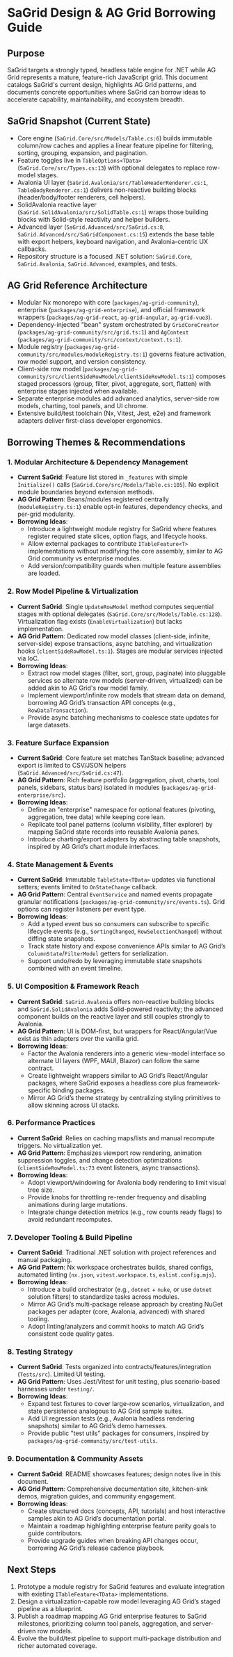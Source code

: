 # SaGrid Design & AG Grid Borrowing Guide

## Purpose
SaGrid targets a strongly typed, headless table engine for .NET while AG Grid represents a mature, feature-rich JavaScript grid. This document catalogs SaGrid's current design, highlights AG Grid patterns, and documents concrete opportunities where SaGrid can borrow ideas to accelerate capability, maintainability, and ecosystem breadth.

## SaGrid Snapshot (Current State)
- Core engine (`SaGrid.Core/src/Models/Table.cs:6`) builds immutable column/row caches and applies a linear feature pipeline for filtering, sorting, grouping, expansion, and pagination.
- Feature toggles live in `TableOptions<TData>` (`SaGrid.Core/src/Types.cs:13`) with optional delegates to replace row-model stages.
- Avalonia UI layer (`SaGrid.Avalonia/src/TableHeaderRenderer.cs:1`, `TableBodyRenderer.cs:1`) delivers non-reactive building blocks (header/body/footer renderers, cell helpers).
- SolidAvalonia reactive layer (`SaGrid.SolidAvalonia/src/SolidTable.cs:1`) wraps those building blocks with Solid-style reactivity and helper builders.
- Advanced layer (`SaGrid.Advanced/src/SaGrid.cs:8`, `SaGrid.Advanced/src/SaGridComponent.cs:15`) extends the base table with export helpers, keyboard navigation, and Avalonia-centric UX callbacks.
- Repository structure is a focused .NET solution: `SaGrid.Core`, `SaGrid.Avalonia`, `SaGrid.Advanced`, examples, and tests.

## AG Grid Reference Architecture
- Modular Nx monorepo with core (`packages/ag-grid-community`), enterprise (`packages/ag-grid-enterprise`), and official framework wrappers (`packages/ag-grid-react`, `ag-grid-angular`, `ag-grid-vue3`).
- Dependency-injected "bean" system orchestrated by `GridCoreCreator` (`packages/ag-grid-community/src/grid.ts:1`) and `AgContext` (`packages/ag-grid-community/src/context/context.ts:1`).
- Module registry (`packages/ag-grid-community/src/modules/moduleRegistry.ts:1`) governs feature activation, row model support, and version consistency.
- Client-side row model (`packages/ag-grid-community/src/clientSideRowModel/clientSideRowModel.ts:1`) composes staged processors (group, filter, pivot, aggregate, sort, flatten) with enterprise stages injected when available.
- Separate enterprise modules add advanced analytics, server-side row models, charting, tool panels, and UI chrome.
- Extensive build/test toolchain (Nx, Vitest, Jest, e2e) and framework adapters deliver first-class developer ergonomics.

## Borrowing Themes & Recommendations

### 1. Modular Architecture & Dependency Management
- **Current SaGrid**: Feature list stored in `_features` with simple `Initialize()` calls (`SaGrid.Core/src/Models/Table.cs:105`). No explicit module boundaries beyond extension methods.
- **AG Grid Pattern**: Beans/modules registered centrally (`moduleRegistry.ts:1`) enable opt-in features, dependency checks, and per-grid modularity.
- **Borrowing Ideas**:
  - Introduce a lightweight module registry for SaGrid where features register required state slices, option flags, and lifecycle hooks.
  - Allow external packages to contribute `ITableFeature<T>` implementations without modifying the core assembly, similar to AG Grid community vs enterprise modules.
  - Add version/compatibility guards when multiple feature assemblies are loaded.

### 2. Row Model Pipeline & Virtualization
- **Current SaGrid**: Single `UpdateRowModel` method computes sequential stages with optional delegates (`SaGrid.Core/src/Models/Table.cs:128`). Virtualization flag exists (`EnableVirtualization`) but lacks implementation.
- **AG Grid Pattern**: Dedicated row model classes (client-side, infinite, server-side) expose transactions, async batching, and virtualization hooks (`clientSideRowModel.ts:1`). Stages are modular services injected via IoC.
- **Borrowing Ideas**:
  - Extract row model stages (filter, sort, group, paginate) into pluggable services so alternate row models (server-driven, virtualized) can be added akin to AG Grid's row model family.
  - Implement viewport/infinite row models that stream data on demand, borrowing AG Grid’s transaction API concepts (e.g., `RowDataTransaction`).
  - Provide async batching mechanisms to coalesce state updates for large datasets.

### 3. Feature Surface Expansion
- **Current SaGrid**: Core feature set matches TanStack baseline; advanced export is limited to CSV/JSON helpers (`SaGrid.Advanced/src/SaGrid.cs:47`).
- **AG Grid Pattern**: Rich feature portfolio (aggregation, pivot, charts, tool panels, sidebars, status bars) isolated in modules (`packages/ag-grid-enterprise/src`).
- **Borrowing Ideas**:
  - Define an "enterprise" namespace for optional features (pivoting, aggregation, tree data) while keeping core lean.
  - Replicate tool panel patterns (column visibility, filter explorer) by mapping SaGrid state records into reusable Avalonia panes.
  - Introduce charting/export adapters by abstracting table snapshots, inspired by AG Grid’s chart module interfaces.

### 4. State Management & Events
- **Current SaGrid**: Immutable `TableState<TData>` updates via functional setters; events limited to `OnStateChange` callback.
- **AG Grid Pattern**: Central `EventService` and named events propagate granular notifications (`packages/ag-grid-community/src/events.ts`). Grid options can register listeners per event type.
- **Borrowing Ideas**:
  - Add a typed event bus so consumers can subscribe to specific lifecycle events (e.g., `SortingChanged`, `RowSelectionChanged`) without diffing state snapshots.
  - Track state history and expose convenience APIs similar to AG Grid’s `ColumnState`/`FilterModel` getters for serialization.
  - Support undo/redo by leveraging immutable state snapshots combined with an event timeline.

### 5. UI Composition & Framework Reach
- **Current SaGrid**: `SaGrid.Avalonia` offers non-reactive building blocks and `SaGrid.SolidAvalonia` adds Solid-powered reactivity; the advanced component builds on the reactive layer and still couples strongly to Avalonia.
- **AG Grid Pattern**: UI is DOM-first, but wrappers for React/Angular/Vue exist as thin adapters over the vanilla grid.
- **Borrowing Ideas**:
  - Factor the Avalonia renderers into a generic view-model interface so alternate UI layers (WPF, MAUI, Blazor) can follow the same contract.
  - Create lightweight wrappers similar to AG Grid’s React/Angular packages, where SaGrid exposes a headless core plus framework-specific binding packages.
  - Mirror AG Grid’s theme strategy by centralizing styling primitives to allow skinning across UI stacks.

### 6. Performance Practices
- **Current SaGrid**: Relies on caching maps/lists and manual recompute triggers. No virtualization yet.
- **AG Grid Pattern**: Emphasizes viewport row rendering, animation suppression toggles, and change detection optimizations (`clientSideRowModel.ts:73` event listeners, async transactions).
- **Borrowing Ideas**:
  - Adopt viewport/windowing for Avalonia body rendering to limit visual tree size.
  - Provide knobs for throttling re-render frequency and disabling animations during large mutations.
  - Integrate change detection metrics (e.g., row counts ready flags) to avoid redundant recomputes.

### 7. Developer Tooling & Build Pipeline
- **Current SaGrid**: Traditional .NET solution with project references and manual packaging.
- **AG Grid Pattern**: Nx workspace orchestrates builds, shared configs, automated linting (`nx.json`, `vitest.workspace.ts`, `eslint.config.mjs`).
- **Borrowing Ideas**:
  - Introduce a build orchestrator (e.g., `dotnet` + `nuke`, or use `dotnet` solution filters) to standardize tasks across modules.
  - Mirror AG Grid’s multi-package release approach by creating NuGet packages per adapter (core, Avalonia, advanced) with shared tooling.
  - Adopt linting/analyzers and commit hooks to match AG Grid’s consistent code quality gates.

### 8. Testing Strategy
- **Current SaGrid**: Tests organized into contracts/features/integration (`Tests/src`). Limited UI testing.
- **AG Grid Pattern**: Uses Jest/Vitest for unit testing, plus scenario-based harnesses under `testing/`.
- **Borrowing Ideas**:
  - Expand test fixtures to cover large-row scenarios, virtualization, and state persistence analogous to AG Grid sample suites.
  - Add UI regression tests (e.g., Avalonia headless rendering snapshots) similar to AG Grid’s demo harnesses.
  - Provide public "test utils" packages for consumers, inspired by `packages/ag-grid-community/src/test-utils`.

### 9. Documentation & Community Assets
- **Current SaGrid**: README showcases features; design notes live in this document.
- **AG Grid Pattern**: Comprehensive documentation site, kitchen-sink demos, migration guides, and community engagement.
- **Borrowing Ideas**:
  - Create structured docs (concepts, API, tutorials) and host interactive samples akin to AG Grid’s documentation portal.
  - Maintain a roadmap highlighting enterprise feature parity goals to guide contributors.
  - Provide upgrade guides when breaking API changes occur, borrowing AG Grid’s release cadence playbook.

## Next Steps
1. Prototype a module registry for SaGrid features and evaluate integration with existing `ITableFeature<TData>` implementations.
2. Design a virtualization-capable row model leveraging AG Grid’s staged pipeline as a blueprint.
3. Publish a roadmap mapping AG Grid enterprise features to SaGrid milestones, prioritizing column tool panels, aggregation, and server-driven row models.
4. Evolve the build/test pipeline to support multi-package distribution and richer automated coverage.
